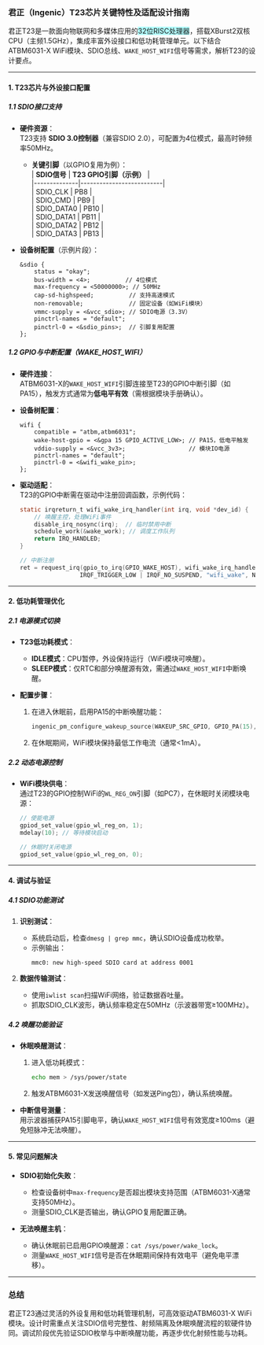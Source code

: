 

### **君正（Ingenic）T23芯片关键特性及适配设计指南**

君正T23是一款面向物联网和多媒体应用的<span style="background:#b1ffff">32位RISC处理器</span>，搭载XBurst2双核CPU（主频1.5GHz），集成丰富外设接口和低功耗管理单元。以下结合ATBM6031-X WiFi模块、SDIO总线、`WAKE_HOST_WIFI`信号等需求，解析T23的设计要点。

---

#### **1. T23芯片与外设接口配置**
##### **1.1 SDIO接口支持**
- **硬件资源**：  
  T23支持 **SDIO 3.0控制器**（兼容SDIO 2.0），可配置为4位模式，最高时钟频率50MHz。  
  - **关键引脚**（以GPIO复用为例）：  
    | **SDIO信号** | **T23 GPIO引脚（示例）** |  
    |--------------|--------------------------|  
    | SDIO_CLK     | PB8                      |  
    | SDIO_CMD     | PB9                      |  
    | SDIO_DATA0   | PB10                     |  
    | SDIO_DATA1   | PB11                     |  
    | SDIO_DATA2   | PB12                     |  
    | SDIO_DATA3   | PB13                     |  

- **设备树配置**（示例片段）：  
  ```dts
  &sdio {
      status = "okay";
      bus-width = <4>;          // 4位模式
      max-frequency = <50000000>; // 50MHz
      cap-sd-highspeed;          // 支持高速模式
      non-removable;             // 固定设备（如WiFi模块）
      vmmc-supply = <&vcc_sdio>; // SDIO电源（3.3V）
      pinctrl-names = "default";
      pinctrl-0 = <&sdio_pins>;  // 引脚复用配置
  };
  ```

##### **1.2 GPIO与中断配置（WAKE_HOST_WIFI）**
- **硬件连接**：  
  ATBM6031-X的`WAKE_HOST_WIFI`引脚连接至T23的GPIO中断引脚（如PA15），触发方式通常为**低电平有效**（需根据模块手册确认）。  

- **设备树配置**：  
  ```dts
  wifi {
      compatible = "atbm,atbm6031";
      wake-host-gpio = <&gpa 15 GPIO_ACTIVE_LOW>; // PA15，低电平触发
      vddio-supply = <&vcc_3v3>;                  // 模块IO电源
      pinctrl-names = "default";
      pinctrl-0 = <&wifi_wake_pin>;
  };
  ```

- **驱动适配**：  
  T23的GPIO中断需在驱动中注册回调函数，示例代码：  
  ```c
  static irqreturn_t wifi_wake_irq_handler(int irq, void *dev_id) {
      // 唤醒主控，处理WiFi事件
      disable_irq_nosync(irq);  // 临时禁用中断
      schedule_work(&wake_work); // 调度工作队列
      return IRQ_HANDLED;
  }

  // 中断注册
  ret = request_irq(gpio_to_irq(GPIO_WAKE_HOST), wifi_wake_irq_handler,
                   IRQF_TRIGGER_LOW | IRQF_NO_SUSPEND, "wifi_wake", NULL);
  ```

---

#### **2. 低功耗管理优化**
##### **2.1 电源模式切换**
- **T23低功耗模式**：  
  - **IDLE模式**：CPU暂停，外设保持运行（WiFi模块可唤醒）。  
  - **SLEEP模式**：仅RTC和部分唤醒源有效，需通过`WAKE_HOST_WIFI`中断唤醒。  

- **配置步骤**：  
  1. 在进入休眠前，启用PA15的中断唤醒功能：  
     ```c
     ingenic_pm_configure_wakeup_source(WAKEUP_SRC_GPIO, GPIO_PA(15), 1);
     ```  
  2. 在休眠期间，WiFi模块保持最低工作电流（通常<1mA）。  

##### **2.2 动态电源控制**
- **WiFi模块供电**：  
  通过T23的GPIO控制WiFi的`WL_REG_ON`引脚（如PC7），在休眠时关闭模块电源：  
  ```c
  // 使能电源
  gpiod_set_value(gpio_wl_reg_on, 1);
  mdelay(10); // 等待模块启动

  // 休眠时关闭电源
  gpiod_set_value(gpio_wl_reg_on, 0);
  ```


---

#### **4. 调试与验证**
##### **4.1 SDIO功能测试**
1. **识别测试**：  
   - 系统启动后，检查`dmesg | grep mmc`，确认SDIO设备成功枚举。  
   - 示例输出：  
     ```
     mmc0: new high-speed SDIO card at address 0001
     ```  

2. **数据传输测试**：  
   - 使用`iwlist scan`扫描WiFi网络，验证数据吞吐量。  
   - 抓取SDIO_CLK波形，确认频率稳定在50MHz（示波器带宽≥100MHz）。  

##### **4.2 唤醒功能验证**
- **休眠唤醒测试**：  
  1. 进入低功耗模式：  
     ```bash
     echo mem > /sys/power/state
     ```  
  2. 触发ATBM6031-X发送唤醒信号（如发送Ping包），确认系统唤醒。  

- **中断信号测量**：  
  用示波器捕获PA15引脚电平，确认`WAKE_HOST_WIFI`信号有效宽度≥100ms（避免短脉冲无法唤醒）。  

---

#### **5. 常见问题解决**
- **SDIO初始化失败**：  
  - 检查设备树中`max-frequency`是否超出模块支持范围（ATBM6031-X通常支持50MHz）。  
  - 测量SDIO_CLK是否输出，确认GPIO复用配置正确。  

- **无法唤醒主机**：  
  - 确认休眠前已启用GPIO唤醒源：`cat /sys/power/wake_lock`。  
  - 测量`WAKE_HOST_WIFI`信号是否在休眠期间保持有效电平（避免电平漂移）。  

---

### **总结**
君正T23通过灵活的外设复用和低功耗管理机制，可高效驱动ATBM6031-X WiFi模块。设计时需重点关注SDIO信号完整性、射频隔离及休眠唤醒流程的软硬件协同。调试阶段优先验证SDIO枚举与中断唤醒功能，再逐步优化射频性能与功耗。